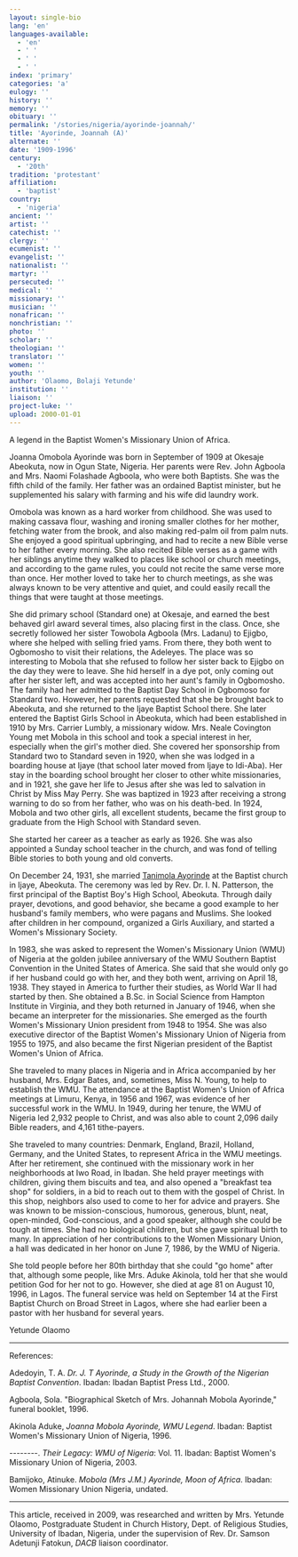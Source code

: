 ```yaml
---
layout: single-bio
lang: 'en'
languages-available:
  - 'en'
  - ' '
  - ' '
  - ' '
index: 'primary'
categories: 'a'
eulogy: ''
history: ''
memory: ''
obituary: ''
permalink: '/stories/nigeria/ayorinde-joannah/'
title: 'Ayorinde, Joannah (A)'
alternate: ''
date: '1909-1996'
century:
  - '20th'
tradition: 'protestant'
affiliation:
  - 'baptist'
country:
  - 'nigeria'
ancient: ''
artist: ''
catechist: ''
clergy: ''
ecumenist: ''
evangelist: ''
nationalist: ''
martyr: ''
persecuted: ''
medical: ''
missionary: ''
musician: ''
nonafrican: ''
nonchristian: ''
photo: ''
scholar: ''
theologian: ''
translator: ''
women: ''
youth: ''
author: 'Olaomo, Bolaji Yetunde'
institution: ''
liaison: ''
project-luke: ''
upload: 2000-01-01
---
```



A legend in the Baptist Women's Missionary Union of Africa.

Joanna Omobola Ayorinde was born in September of 1909 at Okesaje Abeokuta, now in Ogun State, Nigeria. Her parents were Rev. John Agboola and Mrs. Naomi Folashade Agboola, who were both Baptists. She was the fifth child of the family. Her father was an ordained Baptist minister, but he supplemented his salary with farming and his wife did laundry work.

Omobola was known as a hard worker from childhood. She was used to making cassava flour, washing and ironing smaller clothes for her mother, fetching water from the brook, and also making red-palm oil from palm nuts. She enjoyed a good spiritual upbringing, and had to recite a new Bible verse to her father every morning. She also recited Bible verses as a game with her siblings anytime they walked to places like school or church meetings, and according to the game rules, you could not recite the same verse more than once. Her mother loved to take her to church meetings, as she was always known to be very attentive and quiet, and could easily recall the things that were taught at those meetings.

She did primary school (Standard one) at Okesaje, and earned the best behaved girl award several times, also placing first in the class. Once, she secretly followed her sister Towobola Agboola (Mrs. Ladanu) to Ejigbo, where she helped with selling fried yams. From there, they both went to Ogbomosho to visit their relations, the Adeleyes. The place was so interesting to Mobola that she refused to follow her sister back to Ejigbo on the day they were to leave. She hid herself in a dye pot, only coming out after her sister left, and was accepted into her aunt's family in Ogbomosho. The family had her admitted to the Baptist Day School in Ogbomoso for Standard two. However, her parents requested that she be brought back to Abeokuta, and she returned to the Ijaye Baptist School there. She later entered the Baptist Girls School in Abeokuta, which had been established in 1910 by Mrs. Carrier Lumbly, a missionary widow. Mrs. Neale Covington Young met Mobola in this school and took a special interest in her, especially when the girl's mother died. She covered her sponsorship from Standard two to Standard seven in 1920, when she was lodged in a boarding house at Ijaye (that school later moved from Ijaye to Idi-Aba). Her stay in the boarding school brought her closer to other white missionaries, and in 1921, she gave her life to Jesus after she was led to salvation in Christ by Miss May Perry. She was baptized in 1923 after receiving a strong warning to do so from her father, who was on his death-bed. In 1924, Mobola and two other girls, all excellent students, became the first group to graduate from the High School with Standard seven.

She started her career as a teacher as early as 1926. She was also appointed a Sunday school teacher in the church, and was fond of telling Bible stories to both young and old converts.

On December 24, 1931, she married [Tanimola Ayorinde](ayorinde_james_tanimola.html) at the Baptist church in Ijaye, Abeokuta. The ceremony was led by Rev. Dr. I. N. Patterson, the first principal of the Baptist Boy's High School, Abeokuta. Through daily prayer, devotions, and good behavior, she became a good example to her husband's family members, who were pagans and Muslims. She looked after children in her compound, organized a Girls Auxiliary, and started a Women's Missionary Society.

In 1983, she was asked to represent the Women's Missionary Union (WMU) of Nigeria at the golden jubilee anniversary of the WMU Southern Baptist Convention in the United States of America. She said that she would only go if her husband could go with her, and they both went, arriving on April 18, 1938. They stayed in America to further their studies, as World War II had started by then. She obtained a B.Sc. in Social Science from Hampton Institute in Virginia, and they both returned in January of 1946, when she became an interpreter for the missionaries. She emerged as the fourth Women's Missionary Union president from 1948 to 1954. She was also executive director of the Baptist Women's Missionary Union of Nigeria from 1955 to 1975, and also became the first Nigerian president of the Baptist Women's Union of Africa.

She traveled to many places in Nigeria and in Africa accompanied by her husband, Mrs. Edgar Bates, and, sometimes, Miss N. Young, to help to establish the WMU. The attendance at the Baptist Women's Union of Africa meetings at Limuru, Kenya, in 1956 and 1967, was evidence of her successful work in the WMU. In 1949, during her tenure, the WMU of Nigeria led 2,932 people to Christ, and was also able to count 2,096 daily Bible readers, and 4,161 tithe-payers.

She traveled to many countries: Denmark, England, Brazil, Holland, Germany, and the United States, to represent Africa in the WMU meetings. After her retirement, she continued with the missionary work in her neighborhoods at Iwo Road, in Ibadan. She held prayer meetings with children, giving them biscuits and tea, and also opened a "breakfast tea shop" for soldiers, in a bid to reach out to them with the gospel of Christ. In this shop, neighbors also used to come to her for advice and prayers. She was known to be mission-conscious, humorous, generous, blunt, neat, open-minded, God-conscious, and a good speaker, although she could be tough at times. She had no biological children, but she gave spiritual birth to many. In appreciation of her contributions to the Women Missionary Union, a hall was dedicated in her honor on June 7, 1986, by the WMU of Nigeria.

She told people before her 80th birthday that she could "go home" after that, although some people, like Mrs. Aduke Akinola, told her that she would petition God for her not to go. However, she died at age 81 on August 10, 1996, in Lagos. The funeral service was held on September 14 at the First Baptist Church on Broad Street in Lagos, where she had earlier been a pastor with her husband for several years.

Yetunde Olaomo

---

References:

Adedoyin, T. A. *Dr. J. T Ayorinde, a Study in the Growth of the Nigerian Baptist Convention*. Ibadan: Ibadan Baptist Press Ltd., 2000.

Agboola, Sola. "Biographical Sketch of Mrs. Johannah Mobola Ayorinde," funeral booklet, 1996.

Akinola Aduke, *Joanna Mobola Ayorinde, WMU Legend*. Ibadan: Baptist Women's Missionary Union of Nigeria, 1996.

--------. *Their Legacy: WMU of Nigeria*: Vol. 11. Ibadan: Baptist Women's Missionary Union of Nigeria, 2003.

Bamijoko, Atinuke. *Mobola (Mrs J.M.) Ayorinde, Moon of Africa*. Ibadan: Women Missionary Union Nigeria, undated.

---

This article, received in 2009, was researched and written by Mrs. Yetunde Olaomo, Postgraduate Student in Church History, Dept. of Religious Studies, University of Ibadan, Nigeria, under the supervision of Rev. Dr. Samson Adetunji Fatokun, *DACB* liaison coordinator.